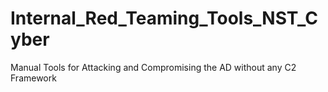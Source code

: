 # Internal_Red_Teaming_Tools_NST_Cyber
 Manual Tools for Attacking and Compromising the AD without any C2 Framework
